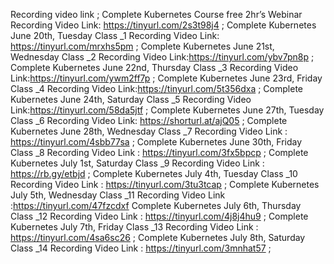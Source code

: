 Recording video link ;
Complete Kubernetes Course free 2hr’s Webinar Recording Video Link: https://tinyurl.com/2s3t98j4 ;
Complete Kubernetes June 20th, Tuesday Class _1 Recording Video Link: https://tinyurl.com/mrxhs5pm ;
Complete Kubernetes June 21st, Wednesday Class _2 Recording Video Link:https://tinyurl.com/ybv7pn8p ;
Complete Kubernetes June 22nd, Thursday Class _3 Recording Video Link:https://tinyurl.com/ywm2ff7p ;
Complete Kubernetes June 23rd, Friday Class _4 Recording Video Link:https://tinyurl.com/5t356dxa ;
Complete Kubernetes June 24th, Saturday Class _5 Recording Video Link:https://tinyurl.com/58da5jtf ;
Complete Kubernetes June 27th, Tuesday Class _6 Recording Video Link: https://shorturl.at/ajQ05 ;
Complete Kubernetes June 28th, Wednesday Class _7 Recording Video Link : https://tinyurl.com/4sbb77sa ;
Complete Kubernetes June 30th, Friday Class _8 Recording Video Link : https://tinyurl.com/3fx5bpcp ;
Complete Kubernetes July 1st, Saturday Class _9 Recording Video Link : https://rb.gy/etbjd ;
Complete Kubernetes July 4th, Tuesday Class _10 Recording Video Link :  https://tinyurl.com/3tu3tcap ;
Complete Kubernetes July 5th, Wednesday Class _11 Recording Video Link :https://tinyurl.com/47fzcdxf
Complete Kubernetes July 6th, Thursday Class _12 Recording Video Link : https://tinyurl.com/4j8j4hu9  ;
Complete Kubernetes July 7th, Friday Class _13 Recording Video Link : https://tinyurl.com/4sa6sc26  ;
Complete Kubernetes July 8th, Saturday Class _14 Recording Video Link :  https://tinyurl.com/3mnhat57  ;